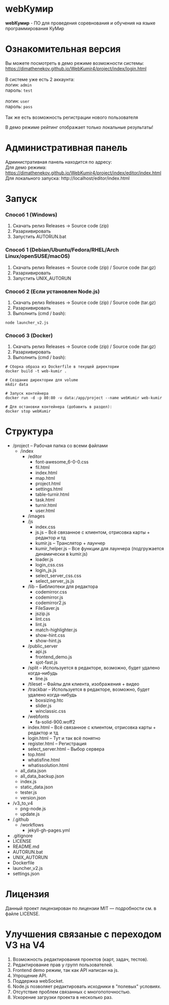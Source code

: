 # webКумир
**webКумир** - ПО для проведения соревнования и обучения на языке программирования КуМир

# Ознакомительная версия

Вы можете посмотреть в демо режиме возможности системы:<br/>
https://dimathenekov.github.io/WebKumir4/project/index/login.html
<br/>
<br/>
В системе уже есть 2 аккаунта:<br/>
логин: `admin` <br/>
пароль: `test` <br/><br/>
логин: `user` <br/>
пароль: `pass`<br/>
<br/>
Так же есть возможность регистрации нового пользователя

В демо режиме рейтинг отображает только локальные результаты!

# Административная панель
Административная панель находится по адресу: <br/>
Для демо режима: https://dimathenekov.github.io/WebKumir4/project/index/editor/index.html<br/>
Для локального запуска: http://localhost/editor/index.html

# Запуск

### Способ 1 (Windows)
1. Скачать релиз Releases -> Source code (zip)
2. Разархивировать
3. Запустить AUTORUN.bat

### Способ 1 (Debian/Ubuntu/Fedora/RHEL/Arch Linux/openSUSE/macOS)
1. Скачать релиз Releases -> Source code (zip) / Source code (tar.gz)
2. Разархивировать
3. Запустить UNIX_AUTORUN

### Способ 2 (Если установлен Node.js)
1. Скачать релиз Releases -> Source code (zip) / Source code (tar.gz)
2. Разархивировать
3. Выполнить (cmd / bash):
```
node launcher_v2.js
```

### Способ 3 (Docker)
1. Скачать релиз Releases -> Source code (zip) / Source code (tar.gz)
2. Разархивировать
3. Выполнить (cmd / bash):
```
# Сборка образа из Dockerfile в текущей директории
docker build -t web-kumir .

# Создание директории для volume
mkdir data

# Запуск контейнера
docker run -d -p 80:80 -v data:/app/project --name webKumir web-kumir

# Для остановки контейнера (добавить в раздел):
docker stop webKumir
```

# Структура
- \/project – Рабочая папка со всеми файлами
    - \/index
        - \/editor
            - font-awesome_6-0-0.css
            - fil.html
            - index.html
            - map.html
            - project.html
            - settings.html
            - table-turnir.html
            - task.html
            - turnir.html
            - user.html
        - \/images
        - \/js
            - index.css
            - js.js – Всё связанное с клиентом, отрисовка карты + редактор и тд
            - kumir.js – Транслятор + лаунчер
            - kumir_helper.js – Все функции для лаунчера (подгружается динамически в kumir.js)
            - loader.js
            - login_css.css
            - login_js.js
            - select_server_css.css
            - select_server_js.js
        - \/lib – Библиотеки для редактора
            - codemirror.css
            - codemirror.js
            - codemirror2.js
            - FileSaver.js
            - jszip.js
            - lint.css
            - lint.js
            - match-highlighter.js
            - show-hint.css
            - show-hint.js
        - \/public_server
            - api.js
            - frontend_demo.js
            - sjot-fast.js
        - \/split – Используется в редакторе, возможно, будет удалено когда-нибудь
            - line.js
        - \/tileset – Файлы для клиента, изображения + видео
        - \/trackbar – Используется в редакторе, возможно, будет удалено когда-нибудь
            - boxsizing.htc
            - slider.js
            - winclassic.css
        - \/webfonts
            - fa-solid-900.woff2
        - index.html – Всё связанное с клиентом, отрисовка карты + редактор и тд
        - login.html – Тут и так всё понятно
        - register.html – Регистрация
        - select_server.html – Выбор сервера
        - top.html
        - whatisfine.html
        - whatissolution.html
    - all_data.json
    - all_data_backup.json
    - index.js
    - static_data.json
    - tester.js
    - version.json
- \/v3_to_v4
    - png-node.js
    - update.js
- \/.github
    - \/workflows
        - jekyll-gh-pages.yml
- .gitignore
- LICENSE
- README.md
- AUTORUN.bat
- UNIX_AUTORUN
- Dockerfile
- launcher_v2.js
- settings.json

# Лицензия
Данный проект лицензирован по лицензии MIT — подробности см. в файле LICENSE.

# Улучшения связаные с переходом V3 на V4
1. Возможность редактирования проектов (карт, задач, тестов).
2. Редактирование прав у групп пользователей.
3. Frontend demo режим, так как API написан на js.
4. Упрощение API.
5. Поддержка webSocket.
6. Node.js позволяет редактировать исходники в "полевых" условиях.
7. Отсутствие проблем связанных с многопоточностью.
8. Ускорение загрузки проекта в несколько раз.
